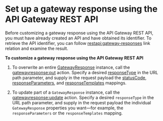# Set up a gateway response using the API Gateway REST API<a name="set-up-gateway-response-using-the-api"></a>

 Before customizing a gateway response using the API Gateway REST API, you must have already created an API and have obtained its identifier\. To retrieve the API identifier, you can follow [restapi:gateway\-responses](https://docs.aws.amazon.com/apigateway/api-reference/link-relation/restapi-gateway-responses/) link relation and examine the result\. 

**To customize a gateway response using the API Gateway REST API**

1. To overwrite an entire [GatewayResponse](https://docs.aws.amazon.com/apigateway/api-reference/resource/gateway-response/) instance, call the [gatewayresponse:put](https://docs.aws.amazon.com/apigateway/api-reference/link-relation/gatewayresponse-put/) action\. Specify a desired [responseType](https://docs.aws.amazon.com/apigateway/api-reference/resource/gateway-response/#responseType) in the URL path parameter, and supply in the request payload the [statusCode](https://docs.aws.amazon.com/apigateway/api-reference/resource/gateway-response/#statusCode), [responseParameters](https://docs.aws.amazon.com/apigateway/api-reference/resource/gateway-response/#responseParameters), and [responseTemplates](https://docs.aws.amazon.com/apigateway/api-reference/resource/gateway-response/#responseTemplates) mappings\.

1. To update part of a `GatewayResponse` instance, call the [gatewayresponse:update](https://docs.aws.amazon.com/apigateway/api-reference/link-relation/gatewayresponse-update/) action\. Specify a desired `responseType` in the URL path parameter, and supply in the request payload the individual `GatewayResponse` properties you want—for example, the `responseParameters` or the `responseTemplates` mapping\.